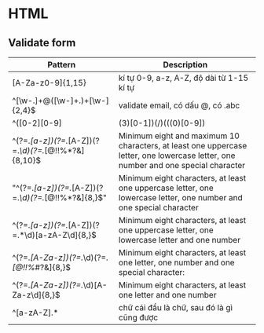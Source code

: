 # HTML
## Validate form

| Pattern | Description |
| -------- | ----------- |
| [A-Za-z0-9]{1,15}| kí tự 0-9, a-z, A-Z, độ dài từ 1-15 kí tự|
| ^[\w-\.]+@([\w-]+\.)+[\w-]{2,4}$ | validate email, có dấu @, có .abc|
| ^([0-2][0-9]|(3)[0-1])(\/)(((0)[0-9])|((1)[0-2]))(\/)\d{4}$ | validate date, dd/mm/yyyy|
|^(?=.*[a-z])(?=.*[A-Z])(?=.*\d)(?=.*[@$!%*?&])[A-Za-z\d@$!%*?&]{8,10}$|Minimum eight and maximum 10 characters, at least one uppercase letter, one lowercase letter, one number and one special character |
|"^(?=.*[a-z])(?=.*[A-Z])(?=.*\d)(?=.*[@$!%*?&])[A-Za-z\d@$!%*?&]{8,}$"|Minimum eight characters, at least one uppercase letter, one lowercase letter, one number and one special character|
|^(?=.*[a-z])(?=.*[A-Z])(?=.*\d)[a-zA-Z\d]{8,}$|Minimum eight characters, at least one uppercase letter, one lowercase letter and one number|
|^(?=.*[A-Za-z])(?=.*\d)(?=.*[@$!%*#?&])[A-Za-z\d@$!%*#?&]{8,}$|Minimum eight characters, at least one letter, one number and one special character:|
|^(?=.*[A-Za-z])(?=.*\d)[A-Za-z\d]{8,}$|Minimum eight characters, at least one letter and one number|
|^[a-zA-Z].*|chữ cái đầu là chữ, sau đó là gì cũng được|


#